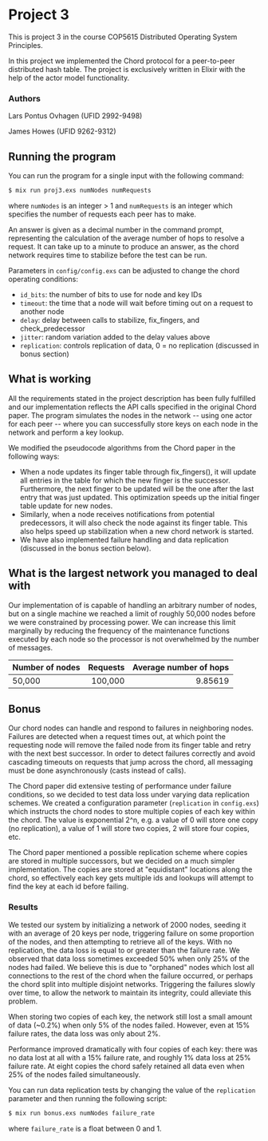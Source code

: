 # Project 3

This is project 3 in the course COP5615 Distributed Operating System Principles.

In this project we implemented the Chord protocol for a peer-to-peer distributed hash table. The project is exclusively written in Elixir with the help of the actor model functionality.

### Authors
Lars Pontus Ovhagen (UFID 2992-9498)

James Howes (UFID 9262-9312)

## Running the program

You can run the program for a single input with the following command:

```sh
$ mix run proj3.exs numNodes numRequests
```

where `numNodes` is an integer > 1 and `numRequests` is an integer which specifies the number of requests each peer has to make.

An answer is given as a decimal number in the command prompt, representing the calculation of the average number of hops to resolve a request. It can take up to a minute to produce an answer, as the chord network requires time to stabilize before the test can be run.

Parameters in `config/config.exs` can be adjusted to change the chord operating conditions:
- `id_bits`: the number of bits to use for node and key IDs
- `timeout`: the time that a node will wait before timing out on a request to another node
- `delay`: delay between calls to stabilize, fix_fingers, and check_predecessor
- `jitter`: random variation added to the delay values above
- `replication`: controls replication of data, 0 = no replication (discussed in bonus section)


## What is working

All the requirements stated in the project description has been fully fulfilled and our implementation reflects the API calls specified in the original Chord paper. The program simulates the nodes in the network -- using one actor for each peer -- where you can successfully store keys on each node in the network and perform a key lookup.

We modified the pseudocode algorithms from the Chord paper in the following ways:
- When a node updates its finger table through fix_fingers(), it will update all entries in the table for which the new finger is the successor. Furthermore, the next finger to be updated will be the one after the last entry that was just updated. This optimization speeds up the initial finger table update for new nodes.
- Similarly, when a node receives notifications from potential predecessors, it will also check the node against its finger table. This also helps speed up stabilization when a new chord network is started.
- We have also implemented failure handling and data replication (discussed in the bonus section below).

## What is the largest network you managed to deal with

Our implementation of is capable of handling an arbitrary number of nodes, but on a single machine we reached a limit of roughly 50,000 nodes before we were constrained by processing power. We can increase this limit marginally by reducing the frequency of the maintenance functions executed by each node so the processor is not overwhelmed by the number of messages.

Number of nodes | Requests | Average number of hops
--- | ---:| ---:
50,000 | 100,000 | 9.85619

## Bonus

Our chord nodes can handle and respond to failures in neighboring nodes. Failures are detected when a request times out, at which point the requesting node will remove the failed node from its finger table and retry with the next best successor. In order to detect failures correctly and avoid cascading timeouts on requests that jump across the chord, all messaging must be done asynchronously (casts instead of calls).

The Chord paper did extensive testing of performance under failure conditions, so we decided to test data loss under varying data replication schemes. We created a configuration parameter (`replication` in `config.exs`) which instructs the chord nodes to store multiple copies of each key within the chord. The value is exponential 2^n, e.g. a value of 0 will store one copy (no replication), a value of 1 will store two copies, 2 will store four copies, etc.

The Chord paper mentioned a possible replication scheme where copies are stored in multiple successors, but we decided on a much simpler implementation. The copies are stored at "equidistant" locations along the chord, so effectively each key gets multiple ids and lookups will attempt to find the key at each id before failing.

### Results

We tested our system by initializing a network of 2000 nodes, seeding it with an average of 20 keys per node, triggering failure on some proportion of the nodes, and then attempting to retrieve all of the keys. With no replication, the data loss is equal to or greater than the failure rate. We observed that data loss sometimes exceeded 50% when only 25% of the nodes had failed. We believe this is due to "orphaned" nodes which lost all connections to the rest of the chord when the failure occurred, or perhaps the chord split into multiple disjoint networks. Triggering the failures slowly over time, to allow the network to maintain its integrity, could alleviate this problem.

When storing two copies of each key, the network still lost a small amount of data (~0.2%) when only 5% of the nodes failed. However, even at 15% failure rates, the data loss was only about 2%.

Performance improved dramatically with four copies of each key: there was no data lost at all with a 15% failure rate, and roughly 1% data loss at 25% failure rate. At eight copies the chord safely retained all data even when 25% of the nodes failed simultaneously.

You can run data replication tests by changing the value of the `replication` parameter and then running the following script:

```sh
$ mix run bonus.exs numNodes failure_rate
```

where `failure_rate` is a float between 0 and 1.
